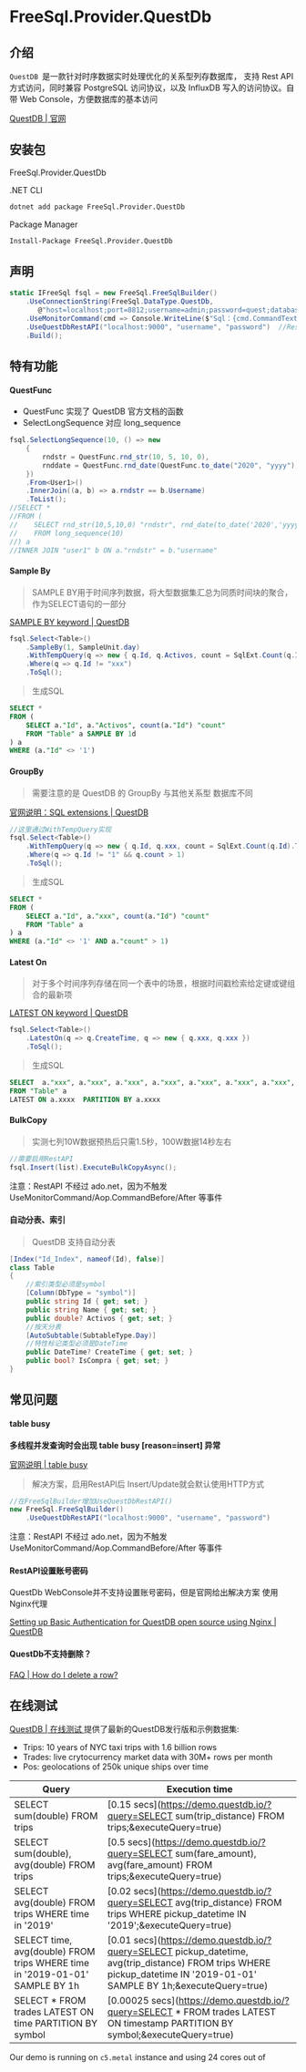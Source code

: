 # FreeSql.Provider.QuestDb

## 介绍

`QuestDB `是一款针对时序数据实时处理优化的关系型列存数据库， 支持 Rest API 方式访问，同时兼容 PostgreSQL 访问协议，以及 InfluxDB 写入的访问协议。自带 Web Console，方便数据库的基本访问

[QuestDB | 官网 ](https://questdb.io/)

## 安装包

FreeSql.Provider.QuestDb

.NET CLI

```bash
dotnet add package FreeSql.Provider.QuestDb
```

Package Manager

```bash
Install-Package FreeSql.Provider.QuestDb
```

## 声明

```csharp
static IFreeSql fsql = new FreeSql.FreeSqlBuilder()
    .UseConnectionString(FreeSql.DataType.QuestDb,
       @"host=localhost;port=8812;username=admin;password=quest;database=qdb;ServerCompatibilityMode=NoTypeLoading;")  //连接字符串
    .UseMonitorCommand(cmd => Console.WriteLine($"Sql：{cmd.CommandText}")) 
    .UseQuestDbRestAPI("localhost:9000", "username", "password")  //RestAPI，建议开启
    .Build();
```

## 特有功能

#### QuestFunc

- QuestFunc 实现了 QuestDB 官方文档的函数
- SelectLongSequence 对应 long_sequence

```csharp
fsql.SelectLongSequence(10, () => new
    {
        rndstr = QuestFunc.rnd_str(10, 5, 10, 0),
        rnddate = QuestFunc.rnd_date(QuestFunc.to_date("2020", "yyyy"), QuestFunc.to_date("2023", "yyyy"))
    })
    .From<User1>()
    .InnerJoin((a, b) => a.rndstr == b.Username)
    .ToList();
//SELECT *
//FROM (
//    SELECT rnd_str(10,5,10,0) "rndstr", rnd_date(to_date('2020','yyyy'),to_date('2023','yyyy'),0) "rnddate"
//    FROM long_sequence(10)
//) a
//INNER JOIN "user1" b ON a."rndstr" = b."username"
```

#### Sample By

> SAMPLE BY用于时间序列数据，将大型数据集汇总为同质时间块的聚合，作为SELECT语句的一部分

[SAMPLE BY keyword | QuestDB](https://questdb.io/docs/reference/sql/sample-by/)

```csharp
fsql.Select<Table>()
    .SampleBy(1, SampleUnit.day)
    .WithTempQuery(q => new { q.Id, q.Activos, count = SqlExt.Count(q.Id).ToValue() })
    .Where(q => q.Id != "xxx")
    .ToSql();
```

> 生成SQL

```sql
SELECT *
FROM (
    SELECT a."Id", a."Activos", count(a."Id") "count"
    FROM "Table" a SAMPLE BY 1d
) a
WHERE (a."Id" <> '1')
```

#### GroupBy

> 需要注意的是 QuestDB 的 GroupBy 与其他关系型 数据库不同

[官网说明：SQL extensions | QuestDB](https://questdb.io/docs/concept/sql-extensions/#group-by-is-optional)

```csharp
//这里通过WithTempQuery实现
fsql.Select<Table>()
    .WithTempQuery(q => new { q.Id, q.xxx, count = SqlExt.Count(q.Id).ToValue() })
    .Where(q => q.Id != "1" && q.count > 1)
    .ToSql();
```

> 生成SQL

```sql
SELECT *
FROM (
    SELECT a."Id", a."xxx", count(a."Id") "count"
    FROM "Table" a
) a
WHERE (a."Id" <> '1' AND a."count" > 1)
```

#### Latest On

> 对于多个时间序列存储在同一个表中的场景，根据时间戳检索给定键或键组合的最新项

[LATEST ON keyword | QuestDB](https://questdb.io/docs/reference/sql/latest-on/)

```csharp
fsql.Select<Table>()
    .LatestOn(q => q.CreateTime, q => new { q.xxx, q.xxx })
    .ToSql();
```

> 生成SQL

```sql
SELECT  a."xxx", a."xxx", a."xxx", a."xxx", a."xxx", a."xxx", a."xxx", a."xxx", a."xxx"
FROM "Table" a
LATEST ON a.xxxx  PARTITION BY a.xxxx 
```

#### BulkCopy

> 实测七列10W数据预热后只需1.5秒，100W数据14秒左右

```csharp
//需要启用RestAPI
fsql.Insert(list).ExecuteBulkCopyAsync();
```

注意：RestAPI 不经过 ado.net，因为不触发 UseMonitorCommand/Aop.CommandBefore/After 等事件

#### 自动分表、索引

> QuestDB 支持自动分表

```csharp
[Index("Id_Index", nameof(Id), false)]
class Table
{
    //索引类型必须是symbol
    [Column(DbType = "symbol")] 
    public string Id { get; set; }
    public string Name { get; set; }
    public double? Activos { get; set; }
    //按天分表 
    [AutoSubtable(SubtableType.Day)] 
    //特性标记类型必须是DateTime
    public DateTime? CreateTime { get; set; }
    public bool? IsCompra { get; set; }
}
```

## 常见问题

####  table busy

**多线程并发查询时会出现 table busy [reason=insert] 异常**

[官网说明 | table busy  ](https://questdb.io/docs/troubleshooting/faq/#why-do-i-get-table-busy-error-messages-when-inserting-data-over-postgresql-wire-protocol)

> 解决方案，启用RestAPI后 Insert/Update就会默认使用HTTP方式

```csharp
//在FreeSqlBuilder增加UseQuestDbRestAPI()
new FreeSql.FreeSqlBuilder()
    .UseQuestDbRestAPI("localhost:9000", "username", "password") 
```

注意：RestAPI 不经过 ado.net，因为不触发 UseMonitorCommand/Aop.CommandBefore/After 等事件

#### RestAPI设置账号密码

QuestDb WebConsole并不支持设置账号密码，但是官网给出解决方案 使用Nginx代理

[Setting up Basic Authentication for QuestDB open source using Nginx | QuestDB](https://questdb.io/blog/2022/08/05/setting-basic-auth-nginx/#introduction)

#### QuestDb不支持删除？

[FAQ | How do I delete a row?](https://questdb.io/docs/troubleshooting/faq/#how-do-i-delete-a-row)

## 在线测试

[QuestDB | 在线测试 ](https://demo.questdb.io/) 提供了最新的QuestDB发行版和示例数据集:

- Trips: 10 years of NYC taxi trips with 1.6 billion rows
- Trades: live crytocurrency market data with 30M+ rows per month
- Pos: geolocations of 250k unique ships over time

| Query                                                        | Execution time                                               |
| ------------------------------------------------------------ | ------------------------------------------------------------ |
| SELECT sum(double) FROM trips                                | [0.15 secs](https://demo.questdb.io/?query=SELECT sum(trip_distance) FROM trips;&executeQuery=true) |
| SELECT sum(double), avg(double) FROM trips                   | [0.5 secs](https://demo.questdb.io/?query=SELECT sum(fare_amount), avg(fare_amount) FROM trips;&executeQuery=true) |
| SELECT avg(double) FROM trips WHERE time in '2019'           | [0.02 secs](https://demo.questdb.io/?query=SELECT avg(trip_distance) FROM trips WHERE pickup_datetime IN '2019';&executeQuery=true) |
| SELECT time, avg(double) FROM trips WHERE time in '2019-01-01' SAMPLE BY 1h | [0.01 secs](https://demo.questdb.io/?query=SELECT pickup_datetime, avg(trip_distance) FROM trips WHERE pickup_datetime IN '2019-01-01' SAMPLE BY 1h;&executeQuery=true) |
| SELECT * FROM trades LATEST ON time PARTITION BY symbol      | [0.00025 secs](https://demo.questdb.io/?query=SELECT * FROM trades LATEST ON timestamp PARTITION BY symbol;&executeQuery=true) |

Our demo is running on `c5.metal` instance and using 24 cores out of 
